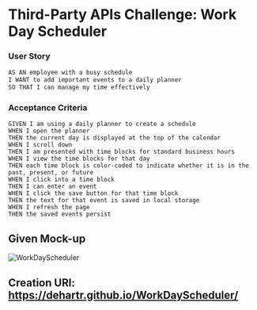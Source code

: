 # Third-Party APIs Challenge: Work Day Scheduler
### User Story

```md
AS AN employee with a busy schedule
I WANT to add important events to a daily planner
SO THAT I can manage my time effectively
```

### Acceptance Criteria
```
GIVEN I am using a daily planner to create a schedule
WHEN I open the planner
THEN the current day is displayed at the top of the calendar
WHEN I scroll down
THEN I am presented with time blocks for standard business hours
WHEN I view the time blocks for that day
THEN each time block is color-coded to indicate whether it is in the past, present, or future
WHEN I click into a time block
THEN I can enter an event
WHEN I click the save button for that time block
THEN the text for that event is saved in local storage
WHEN I refresh the page
THEN the saved events persist
```


## Given Mock-up
![WorkDayScheduler](/homework/WorkDayScheduler/images/05-third-party-apis-homework-demo.gif)

## Creation URl: https://dehartr.github.io/WorkDayScheduler/ 
